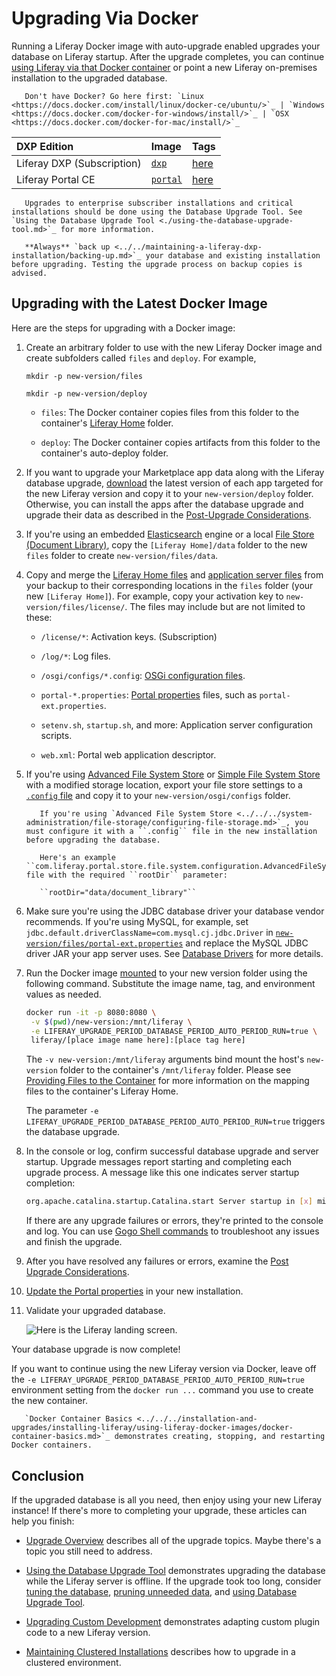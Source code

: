 # Upgrading Via Docker

Running a Liferay Docker image with auto-upgrade enabled upgrades your database on Liferay startup. After the upgrade completes, you can continue [using Liferay via that Docker container](../../../installation-and-upgrades/installing-liferay/using-liferay-docker-images/docker-container-basics.md) or point a new Liferay on-premises installation to the upgraded database.

```important::
   Don't have Docker? Go here first: `Linux <https://docs.docker.com/install/linux/docker-ce/ubuntu/>`_ | `Windows <https://docs.docker.com/docker-for-windows/install/>`_ | `OSX <https://docs.docker.com/docker-for-mac/install/>`_
```

| DXP Edition | Image | Tags |
| :---------- | :---- | :--- |
| Liferay DXP (Subscription)| [`dxp`](https://hub.docker.com/r/liferay/dxp) | [here](https://hub.docker.com/r/liferay/dxp/tags) |
| Liferay Portal CE | [`portal`](https://hub.docker.com/r/liferay/portal) | [here](https://hub.docker.com/r/liferay/portal/tags) |

```important::
   Upgrades to enterprise subscriber installations and critical installations should be done using the Database Upgrade Tool. See `Using the Database Upgrade Tool <./using-the-database-upgrade-tool.md>`_ for more information.
```

```important::
   **Always** `back up <../../maintaining-a-liferay-dxp-installation/backing-up.md>`_ your database and existing installation before upgrading. Testing the upgrade process on backup copies is advised.
```

## Upgrading with the Latest Docker Image

Here are the steps for upgrading with a Docker image:

1. Create an arbitrary folder to use with the new Liferay Docker image and create subfolders called `files` and `deploy`. For example,

    ```
    mkdir -p new-version/files
    ```

    ```
    mkdir -p new-version/deploy
    ```

    * `files`: The Docker container copies files from this folder to the container's [Liferay Home](../../reference/liferay-home.md) folder.

    * `deploy`: The Docker container copies artifacts from this folder to the container's auto-deploy folder.

1. If you want to upgrade your Marketplace app data along with the Liferay database upgrade, [download](../../../system-administration/installing-and-managing-apps/installing-apps/downloading-apps.md) the latest version of each app targeted for the new Liferay version and copy it to your `new-version/deploy` folder. Otherwise, you can install the apps after the database upgrade and upgrade their data as described in the [Post-Upgrade Considerations](./post-upgrade-considerations.md).

1. If you're using an embedded [Elasticsearch](../../../using-search/installing-and-upgrading-a-search-engine/elasticsearch/getting-started-with-elasticsearch.md) engine or a local [File Store \(Document Library\)](../../../system-administration/file-storage/configuring-file-storage.md), copy the `[Liferay Home]/data` folder to the new `files` folder to create `new-version/files/data`.

1. Copy and merge the [Liferay Home files](../../maintaining-a-liferay-dxp-installation/backing-up.md#liferay-home) and [application server files](../../maintaining-a-liferay-dxp-installation/backing-up.md#application-server) from your backup to their corresponding locations in the `files` folder (your new `[Liferay Home]`). For example, copy your activation key to `new-version/files/license/`. The files may include but are not limited to these:

    * `/license/*`: Activation keys. (Subscription)

    * `/log/*`: Log files.

    * `/osgi/configs/*.config`: [OSGi configuration files](../../../system-administration/configuring-liferay/configuration-files-and-factories/using-configuration-files.md).

    * `portal-*.properties`: [Portal properties](../../reference/portal-properties.md) files, such as `portal-ext.properties`.

    * `setenv.sh`, `startup.sh`, and more: Application server configuration scripts.

    * `web.xml`: Portal web application descriptor.

1. If you're using [Advanced File System Store](../../../system-administration/file-storage/configuring-file-storage.md) or [Simple File System Store](../../../system-administration/file-storage/other-file-store-types/simple-file-system-store.md) with a modified storage location, export your file store settings to a [`.config` file](../../../system-administration/configuring-liferay/configuration-files-and-factories/using-configuration-files.md#creating-configuration-files) and copy it to your `new-version/osgi/configs` folder.

    ```important::
       If you're using `Advanced File System Store <../../../system-administration/file-storage/configuring-file-storage.md>`_, you must configure it with a ``.config`` file in the new installation before upgrading the database.

       Here's an example  ``com.liferay.portal.store.file.system.configuration.AdvancedFileSystemStoreConfiguration.config`` file with the required ``rootDir`` parameter:

       ``rootDir="data/document_library"``
    ```

1. Make sure you're using the JDBC database driver your database vendor recommends. If you're using MySQL, for example, set `jdbc.default.driverClassName=com.mysql.cj.jdbc.Driver` in [`new-version/files/portal-ext.properties`](../../reference/portal-properties.md) and replace the MySQL JDBC driver JAR your app server uses. See [Database Drivers](../configuration-and-infrastructure/migrating-configurations-and-properties.md#database-drivers) for more details.

1. Run the Docker image [mounted](../../installing-liferay/using-liferay-docker-images/providing-files-to-the-container.md) to your new version folder using the following command. Substitute the image name, tag, and environment values as needed.

    ```bash
    docker run -it -p 8080:8080 \
     -v $(pwd)/new-version:/mnt/liferay \
     -e LIFERAY_UPGRADE_PERIOD_DATABASE_PERIOD_AUTO_PERIOD_RUN=true \
     liferay/[place image name here]:[place tag here]
    ```

    The `-v new-version:/mnt/liferay` arguments bind mount the host's `new-version` folder to the container's `/mnt/liferay` folder. Please see [Providing Files to the Container](../../installing-liferay/using-liferay-docker-images/providing-files-to-the-container.md) for more information on the mapping files to the container's Liferay Home.

    The parameter `-e LIFERAY_UPGRADE_PERIOD_DATABASE_PERIOD_AUTO_PERIOD_RUN=true` triggers the database upgrade.

1. In the console or log, confirm successful database upgrade and server startup. Upgrade messages report starting and completing each upgrade process. A message like this one indicates server startup completion:

    ```bash
    org.apache.catalina.startup.Catalina.start Server startup in [x] milliseconds
    ```

    If there are any upgrade failures or errors, they're printed to the console and log. You can use [Gogo Shell commands](../upgrade-stability-and-performance/upgrading-modules-using-gogo-shell.md) to troubleshoot any issues and finish the upgrade.

1. After you have resolved any failures or errors, examine the [Post Upgrade Considerations](./post-upgrade-considerations.md).

1. [Update the Portal properties](../configuration-and-infrastructure/migrating-configurations-and-properties.md#migrating-portal-properties) in your new installation.

1. Validate your upgraded database.

    ![Here is the Liferay landing screen.](./upgrading-via-docker/images/01.png)

Your database upgrade is now complete!

If you want to continue using the new Liferay version via Docker, leave off the ``-e LIFERAY_UPGRADE_PERIOD_DATABASE_PERIOD_AUTO_PERIOD_RUN=true`` environment setting from the ``docker run ...`` command you use to create the new container.

```note::
   `Docker Container Basics <../../../installation-and-upgrades/installing-liferay/using-liferay-docker-images/docker-container-basics.md>`_ demonstrates creating, stopping, and restarting Docker containers.
```

## Conclusion

If the upgraded database is all you need, then enjoy using your new Liferay instance! If there's more to completing your upgrade, these articles can help you finish:

* [Upgrade Overview](./upgrade-overview.md) describes all of the upgrade topics. Maybe there's a topic you still need to address.

* [Using the Database Upgrade Tool](./using-the-database-upgrade-tool.md) demonstrates upgrading the database while the Liferay server is offline. If the upgrade took too long, consider [tuning the database](../upgrade-stability-and-performance/database-tuning-for-upgrades.md), [pruning unneeded data](../upgrade-stability-and-performance/database-pruning-for-faster-upgrades.md), and [using Database Upgrade Tool](./using-the-database-upgrade-tool.md).

* [Upgrading Custom Development](../upgrading_custom_development.html) demonstrates adapting custom plugin code to a new Liferay version.

* [Maintaining Clustered Installations](../../maintaining-a-liferay-dxp-installation/maintaining-clustered-installations/maintaining-clustered-installations.md) describes how to upgrade in a clustered environment.
